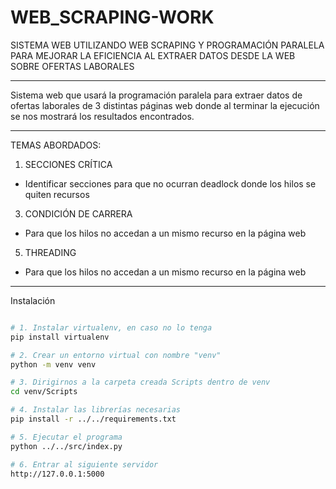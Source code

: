 # WEB_SCRAPING-WORK
SISTEMA WEB UTILIZANDO WEB SCRAPING Y PROGRAMACIÓN PARALELA PARA MEJORAR LA EFICIENCIA AL EXTRAER DATOS DESDE LA WEB SOBRE OFERTAS LABORALES

---

Sistema web que usará la programación paralela para extraer datos de ofertas laborales de 3 distintas páginas web donde al terminar la ejecución se nos mostrará los resultados encontrados.

---

TEMAS ABORDADOS:

1. SECCIONES CRÍTICA

-  Identificar secciones para que no ocurran deadlock donde los hilos se quiten recursos

3. CONDICIÓN DE CARRERA

-  Para que los hilos no accedan a un mismo recurso en la página web

5. THREADING

-  Para que los hilos no accedan a un mismo recurso en la página web

---

Instalación

```bash

# 1. Instalar virtualenv, en caso no lo tenga
pip install virtualenv

# 2. Crear un entorno virtual con nombre "venv"
python -m venv venv

# 3. Dirigirnos a la carpeta creada Scripts dentro de venv
cd venv/Scripts

# 4. Instalar las librerías necesarias
pip install -r ../../requirements.txt

# 5. Ejecutar el programa
python ../../src/index.py

# 6. Entrar al siguiente servidor
http://127.0.0.1:5000

```